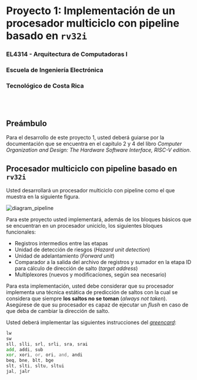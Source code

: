 # Proyecto 1: Implementación de un procesador multiciclo con pipeline basado en `rv32i`
### EL4314 - Arquitectura de Computadoras I
### Escuela de Ingeniería Electrónica
### Tecnológico de Costa Rica

<br/><br/>

## Preámbulo

Para el desarrollo de este proyecto 1, usted deberá guiarse por la documentación que se encuentra en el capítulo 2 y 4 del libro *Computer Organization and Design: The Hardware Software Interface, RISC-V edition*.


## Procesador multiciclo con pipeline basado en `rv32i`

Usted desarrollará un procesador multiciclo con pipeline como el que muestra en la siguiente figura.

![diagram_pipeline](https://github.com/user-attachments/assets/8b86e2c6-fa46-489d-a4e4-15db1ae1a9cf)



Para este proyecto usted implementará, además de los bloques básicos que se encuentran en un procesador uniciclo, los siguientes bloques funcionales:
- Registros intermedios entre las etapas
- Unidad de detección de riesgos (_Hazard unit detection_)
- Unidad de adelantamiento (_Forward unit_)
- Comparador a la salida del archivo de registros y sumador en la etapa ID para cálculo de dirección de salto (_target address_)
- Multiplexores (nuevos y modificaciones, según sea necesario)

Para esta implementación, usted debe considerar que su procesador implementa una técnica estática de predicción de saltos con la cual se considera que siempre **los saltos no se toman** (_always not taken_). Asegúrese de que su procesador es capaz de ejecutar un _flush_ en caso de que deba de cambiar la dirección de salto.

Usted deberá implementar las siguientes instrucciones del [_greencard_](https://tecdigital.tec.ac.cr/dotlrn/classes/E/EL4314/S-2-2024.CA.EL4314.1/file-storage/view/materiales%2Fgreencard.pdf):

```asm
lw
sw
sll, slli, srl, srli, sra, srai
add, addi, sub
xor, xori, or, ori, and, andi
beq, bne, blt, bge
slt, slti, sltu, sltui
jal, jalr
```



